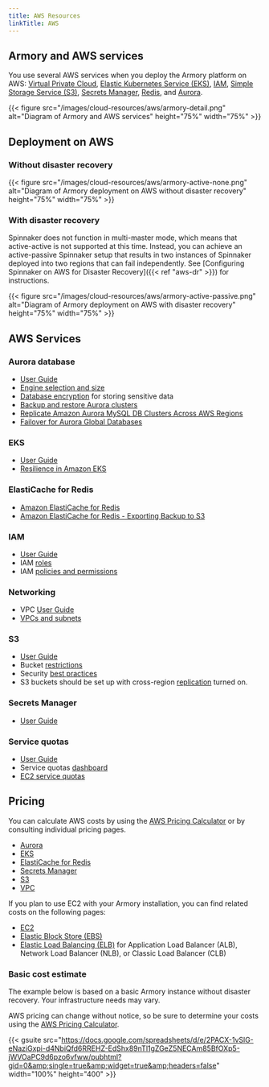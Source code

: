 ```yaml
---
title: AWS Resources
linkTitle: AWS
---
```


## Armory and AWS services

You use several AWS services when you deploy the Armory platform on AWS: [Virtual Private Cloud](#networking), [Elastic Kubernetes Service (EKS)](#eks), [IAM](#iam), [Simple Storage Service (S3)](#s3), [Secrets Manager](#secrets-manager), [Redis](#elasticache-for-redis), and [Aurora](#aurora-database).

{{< figure src="/images/cloud-resources/aws/armory-detail.png"
alt="Diagram of Armory and AWS services"
height="75%" width="75%" >}}

## Deployment on AWS

### Without disaster recovery

{{< figure src="/images/cloud-resources/aws/armory-active-none.png"
alt="Diagram of Armory deployment on AWS without disaster recovery"
height="75%" width="75%" >}}

### With disaster recovery

Spinnaker does not function in multi-master mode, which means that active-active is not supported at this time. Instead, you can achieve an active-passive Spinnaker setup that results in two instances of Spinnaker deployed into two regions that can fail independently. See [Configuring Spinnaker on AWS for Disaster Recovery]({{< ref "aws-dr" >}}) for instructions.


{{< figure src="/images/cloud-resources/aws/armory-active-passive.png"
alt="Diagram of Armory deployment on AWS with disaster recovery"
height="75%" width="75%" >}}

## AWS Services

### Aurora database

- [User Guide](https://docs.aws.amazon.com/AmazonRDS/latest/AuroraUserGuide/CHAP_AuroraOverview.html)
- [Engine selection and size](https://docs.aws.amazon.com/AmazonRDS/latest/AuroraUserGuide/Concepts.DBInstanceClass.html)
- [Database encryption](https://docs.aws.amazon.com/AmazonRDS/latest/AuroraUserGuide/Encryption.html) for storing sensitive data
- [Backup and restore Aurora clusters](https://docs.aws.amazon.com/AmazonRDS/latest/AuroraUserGuide/Aurora.Managing.Backups.html)
- [Replicate Amazon Aurora MySQL DB Clusters Across AWS Regions](https://docs.aws.amazon.com/AmazonRDS/latest/AuroraUserGuide/AuroraMySQL.Replication.CrossRegion.html)
- [Failover for Aurora Global Databases](https://docs.aws.amazon.com/AmazonRDS/latest/AuroraUserGuide/aurora-global-database.html#aurora-global-database-failover)

### EKS

- [User Guide](https://docs.aws.amazon.com/eks/latest/userguide/what-is-eks.html)
- [Resilience in Amazon EKS](https://docs.aws.amazon.com/eks/latest/userguide/disaster-recovery-resiliency.html)

### ElastiCache for Redis

- [Amazon ElastiCache for Redis](https://docs.aws.amazon.com/AmazonElastiCache/latest/red-ug/index.html)
- [Amazon ElastiCache for Redis - Exporting Backup to S3](https://docs.aws.amazon.com/AmazonElastiCache/latest/red-ug/backups-exporting.html)

### IAM

- [User Guide](https://docs.aws.amazon.com/IAM/latest/UserGuide/introduction.html)
- IAM [roles](https://docs.aws.amazon.com/IAM/latest/UserGuide/id_roles.html)
- IAM [policies and permissions](https://docs.aws.amazon.com/IAM/latest/UserGuide/access_policies.html)

### Networking

- VPC [User Guide](https://docs.aws.amazon.com/vpc/latest/userguide/what-is-amazon-vpc.html)
- [VPCs and subnets](https://docs.aws.amazon.com/vpc/latest/userguide/VPC_Subnets.html)

### S3

- [User Guide](https://docs.aws.amazon.com/AmazonS3/latest/gsg/GetStartedWithS3.html)
- Bucket [restrictions](https://docs.aws.amazon.com/AmazonS3/latest/dev/BucketRestrictions.html)
- Security [best practices](https://docs.aws.amazon.com/AmazonS3/latest/dev/security-best-practices.html)
- S3 buckets should be set up with cross-region [replication](https://docs.aws.amazon.com/AmazonS3/latest/dev/replication.html) turned on.

### Secrets Manager

- [User Guide](https://docs.aws.amazon.com/secretsmanager/latest/userguide/intro.html)

### Service quotas

- [User Guide](https://docs.aws.amazon.com/servicequotas/latest/userguide/getting-started.html)
- Service quotas [dashboard](https://docs.aws.amazon.com/servicequotas/latest/userguide/gs-request-quota.html)
- [EC2 service quotas](https://docs.aws.amazon.com/AWSEC2/latest/UserGuide/ec2-resource-limits.html)


## Pricing

You can calculate AWS costs by using the [AWS Pricing Calculator](https://calculator.aws) or by consulting individual pricing pages.

- [Aurora](https://aws.amazon.com/rds/aurora/pricing)
- [EKS](https://aws.amazon.com/eks/pricing/)
- [ElastiCache for Redis](https://aws.amazon.com/elasticache/pricing)
- [Secrets Manager](https://aws.amazon.com/secrets-manager/pricing)
- [S3](https://aws.amazon.com/s3/pricing/?nc=sn&loc=4)
- [VPC](https://aws.amazon.com/vpc/pricing/)

If you plan to use EC2 with your Armory installation, you can find related costs on the following pages:

- [EC2](https://aws.amazon.com/ec2/pricing/)
- [Elastic Block Store (EBS)](https://aws.amazon.com/ebs/pricing/)
- [Elastic Load Balancing (ELB)](https://aws.amazon.com/elasticloadbalancing/pricing) for Application Load Balancer (ALB), Network Load Balancer (NLB), or Classic Load Balancer (CLB)


### Basic cost estimate

The example below is based on a basic Armory instance without disaster recovery. Your infrastructure needs may vary.

AWS pricing can change without notice, so be sure to determine your costs using the [AWS Pricing Calculator](https://calculator.aws).

{{< gsuite src="https://docs.google.com/spreadsheets/d/e/2PACX-1vSlG-eNaziGxpi-d4NbiQfd6RREHZ-EdShx89nTl1gZGeZ5NECAm85BfOXp5-jWVOaPC9d6pzo6vfww/pubhtml?gid=0&amp;single=true&amp;widget=true&amp;headers=false"  width="100%" height="400" >}}

